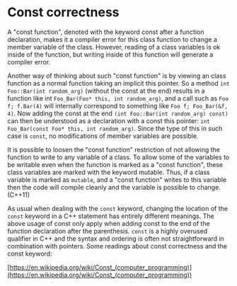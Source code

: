 # Const correctness

A "const function", denoted with the keyword const after a function declaration,
makes it a compiler error for this class function to change a member variable of
the class. However, reading of a class variables is ok inside of the function,
but writing inside of this function will generate a compiler error.

Another way of thinking about such "const function" is by viewing an class
function as a normal function taking an implicit this pointer. So a method 
`int Foo::Bar(int random_arg)` (without the const at the end) results in a
function like int `Foo_Bar(Foo* this, int random_arg)`, and a call such as 
`Foo f; f.Bar(4)` will internally correspond to something like 
`Foo f; Foo_Bar(&f, 4)`. Now adding the const at the end 
`(int Foo::Bar(int random_arg) const)` can then be understood as a declaration
with a const this pointer: `int Foo_Bar(const Foo* this, int random_arg)`.
Since the type of this in such case is `const`, no modifications of member
variables are possible.

It is possible to loosen the "const function" restriction of not allowing the
function to write to any variable of a class. To allow some of the variables to
be writable even when the function is marked as a "const function", these class
variables are marked with the keyword mutable. Thus, if a class variable is
marked as `mutable`, and a "const function" writes to this variable then the
code will compile cleanly and the variable is possible to change. (C++11)

As usual when dealing with the `const` keyword, changing the location of the
`const` keyword in a C++ statement has entirely different meanings. The above
usage of const only apply when adding const to the end of the function
declaration after the parenthesis. `const` is a highly overused qualifier
in C++ and the syntax and ordering is often not straightforward
in combination with pointers. 
Some readings about const correctness and the const keyword:

[https://en.wikipedia.org/wiki/Const_(computer_programming)](https://en.wikipedia.org/wiki/Const_(computer_programming))
